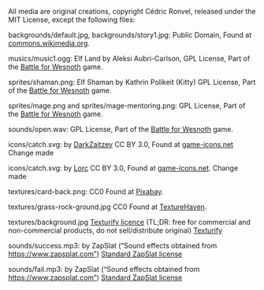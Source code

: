 All media are original creations, copyright Cédric Ronvel, released under the MIT License,
except the following files:

backgrounds/default.jpg, backgrounds/story1.jpg:
Public Domain,
Found at [commons.wikimedia.org](https://commons.wikimedia.org).

musics/music1.ogg:
Elf Land by Aleksi Aubri-Carlson,
GPL License,
Part of the [Battle for Wesnoth](http://wesnoth.org) game.

sprites/shaman.png:
Elf Shaman by Kathrin Polikeit (Kitty)
GPL License,
Part of the [Battle for Wesnoth](http://wesnoth.org) game.

sprites/mage.png and sprites/mage-mentoring.png:
GPL License,
Part of the [Battle for Wesnoth](http://wesnoth.org) game.

sounds/open.wav:
GPL License,
Part of the [Battle for Wesnoth](http://wesnoth.org) game.

icons/catch.svg:
by [DarkZaitzev](https://darkzaitzev.deviantart.com)
CC BY 3.0,
Found at [game-icons.net](http://game-icons.net)
Change made

icons/catch.svg:
by [Lorc](http://lorcblog.blogspot.fr)
CC BY 3.0,
Found at [game-icons.net](http://game-icons.net).
Change made

textures/card-back.png:
CC0
Found at [Pixabay](https://pixabay.com/).

textures/grass-rock-ground.jpg
CC0
Found at [TextureHaven](https://texturehaven.com/).

textures/background.jpg
[Texturify licence](https://texturify.com/pages/terms-of-use.html) (TL;DR: free for commercial and non-commercial products, do not sell/distribute original)
[Texturify](https://texturify.com/)

sounds/success.mp3:
by ZapSlat (“Sound effects obtained from https://www.zapsplat.com”)
[Standard ZapSlat license](https://www.zapsplat.com/license-type/standard-license/)

sounds/fail.mp3:
by ZapSlat (“Sound effects obtained from https://www.zapsplat.com”)
[Standard ZapSlat license](https://www.zapsplat.com/license-type/standard-license/)

